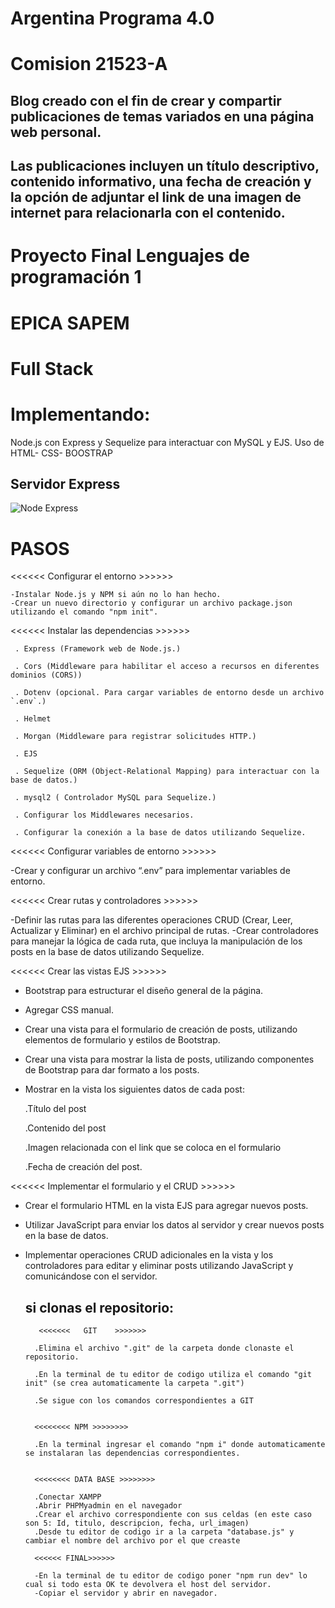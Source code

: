 # Argentina Programa 4.0
# Comision 21523-A

## Blog creado con el fin de crear y compartir publicaciones de temas variados en una página web personal. 
## Las publicaciones incluyen un título descriptivo, contenido informativo, una fecha de creación y la opción de adjuntar el link de una imagen de internet para relacionarla con el contenido. 

# Proyecto Final Lenguajes de programación 1 
# EPICA SAPEM 
# Full Stack 

 # Implementando:
 Node.js con Express y Sequelize para interactuar con MySQL y EJS.
 Uso de HTML- CSS- BOOSTRAP

## Servidor Express

![Node Express](https://somospnt.com/images/blog/zojuy79lo3fn3qdt7g6p.png)


# PASOS

<<<<<< Configurar el entorno >>>>>>

    -Instalar Node.js y NPM si aún no lo han hecho.
    -Crear un nuevo directorio y configurar un archivo package.json utilizando el comando "npm init".


<<<<<< Instalar las dependencias >>>>>>

     . Express (Framework web de Node.js.)

     . Cors (Middleware para habilitar el acceso a recursos en diferentes dominios (CORS))

     . Dotenv (opcional. Para cargar variables de entorno desde un archivo `.env`.)

     . Helmet

     . Morgan (Middleware para registrar solicitudes HTTP.)

     . EJS

     . Sequelize (ORM (Object-Relational Mapping) para interactuar con la base de datos.) 

     . mysql2 ( Controlador MySQL para Sequelize.)

     . Configurar los Middlewares necesarios.

     . Configurar la conexión a la base de datos utilizando Sequelize.


<<<<<< Configurar variables de entorno >>>>>>

-Crear y configurar un archivo “.env” para implementar variables de entorno.


<<<<<< Crear rutas y controladores >>>>>>

-Definir las rutas para las diferentes operaciones CRUD (Crear, Leer, Actualizar y Eliminar) en el archivo principal de rutas.
-Crear controladores para manejar la lógica de cada ruta, que incluya la manipulación de los posts en la base de datos utilizando Sequelize.


<<<<<< Crear las vistas EJS >>>>>>

- Bootstrap para estructurar el diseño general de la página.

- Agregar CSS manual.

- Crear una vista para el formulario de creación de posts, utilizando elementos de formulario y estilos de Bootstrap.

- Crear una vista para mostrar la lista de posts, utilizando componentes de Bootstrap para dar formato a los posts.

- Mostrar en la vista los siguientes datos de cada post: 

   .Título del post

   .Contenido del post

   .Imagen relacionada con el link que se coloca en el formulario
   
   .Fecha de creación del post.


<<<<<< Implementar el formulario y el CRUD >>>>>>

- Crear el formulario HTML en la vista EJS para agregar nuevos posts.

- Utilizar JavaScript para enviar los datos al servidor y crear nuevos posts en la base de datos.

- Implementar operaciones CRUD adicionales en la vista y los controladores para editar y eliminar posts utilizando JavaScript y comunicándose con el servidor.

 
  ## si clonas el repositorio:

         <<<<<<<   GIT    >>>>>>>

        .Elimina el archivo ".git" de la carpeta donde clonaste el repositorio.
        
        .En la terminal de tu editor de codigo utiliza el comando "git init" (se crea automaticamente la carpeta ".git")

        .Se sigue con los comandos correspondientes a GIT


        <<<<<<<< NPM >>>>>>>>
        
        .En la terminal ingresar el comando "npm i" donde automaticamente se instalaran las dependencias correspondientes.


        <<<<<<<< DATA BASE >>>>>>>>

        .Conectar XAMPP
        .Abrir PHPMyadmin en el navegador
        .Crear el archivo correspondiente con sus celdas (en este caso son 5: Id, titulo, descripcion, fecha, url_imagen)
        .Desde tu editor de codigo ir a la carpeta "database.js" y cambiar el nombre del archivo por el que creaste

        <<<<<< FINAL>>>>>>
        
        -En la terminal de tu editor de codigo poner "npm run dev" lo cual si todo esta OK te devolvera el host del servidor.
        -Copiar el servidor y abrir en navegador.